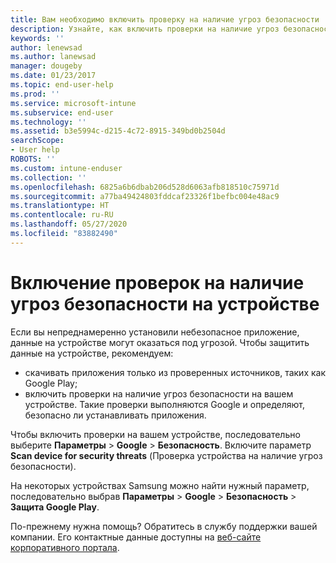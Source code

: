 ```yaml
---
title: Вам необходимо включить проверку на наличие угроз безопасности
description: Узнайте, как включить проверки на наличие угроз безопасности на устройстве
keywords: ''
author: lenewsad
ms.author: lanewsad
manager: dougeby
ms.date: 01/23/2017
ms.topic: end-user-help
ms.prod: ''
ms.service: microsoft-intune
ms.subservice: end-user
ms.technology: ''
ms.assetid: b3e5994c-d215-4c72-8915-349bd0b2504d
searchScope:
- User help
ROBOTS: ''
ms.custom: intune-enduser
ms.collection: ''
ms.openlocfilehash: 6825a6b6dbab206d528d6063afb818510c75971d
ms.sourcegitcommit: a77ba49424803fddcaf23326f1befbc004e48ac9
ms.translationtype: HT
ms.contentlocale: ru-RU
ms.lasthandoff: 05/27/2020
ms.locfileid: "83882490"
---
```

# <a name="enable-security-threat-scans-on-your-device"></a>Включение проверок на наличие угроз безопасности на устройстве 
Если вы непреднамеренно установили небезопасное приложение, данные на устройстве могут оказаться под угрозой. Чтобы защитить данные на устройстве, рекомендуем: 

* скачивать приложения только из проверенных источников, таких как Google Play;  
* включить проверки на наличие угроз безопасности на вашем устройстве. Такие проверки выполняются Google и определяют, безопасно ли устанавливать приложения.  

Чтобы включить проверки на вашем устройстве, последовательно выберите **Параметры** > **Google** > **Безопасность**. Включите параметр **Scan device for security threats** (Проверка устройства на наличие угроз безопасности).  

На некоторых устройствах Samsung можно найти нужный параметр, последовательно выбрав **Параметры** > **Google** > **Безопасность** > **Защита Google Play**.

По-прежнему нужна помощь? Обратитесь в службу поддержки вашей компании. Его контактные данные доступны на [веб-сайте корпоративного портала](https://go.microsoft.com/fwlink/?linkid=2010980). 

